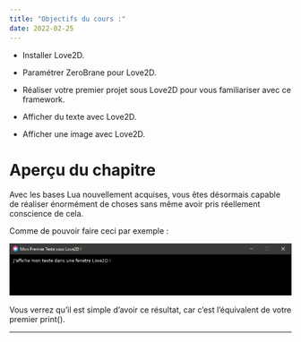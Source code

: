 ```yaml
---
title: "Objectifs du cours :"
date: 2022-02-25
---
```


- Installer Love2D.

- Paramétrer ZeroBrane pour Love2D.

- Réaliser votre premier projet sous Love2D pour vous familiariser avec ce framework.

- Afficher du texte avec Love2D.

- Afficher une image avec Love2D.

# Aperçu du chapitre

Avec les bases Lua nouvellement acquises, vous êtes désormais capable de réaliser énormément de choses sans même avoir pris réellement conscience de cela.

Comme de pouvoir faire ceci par exemple :

![](images/exemple_love2d.png)  

Vous verrez qu’il est simple d’avoir ce résultat, car c’est l’équivalent de votre premier print().

* * *
